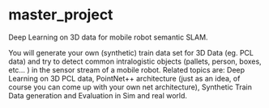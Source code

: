 # master_project

Deep Learning on 3D data for mobile robot semantic SLAM. 

You will generate your own (synthetic) train data set for 3D Data (eg. PCL data) and try to detect common intralogistic objects (pallets, person, boxes, etc… ) in the sensor stream of a mobile robot. Related topics are: Deep Learning on 3D PCL data, PointNet++ architecture (just as an idea, of course you can come up with your own net architecture), Synthetic Train Data generation and Evaluation in Sim and real world.



